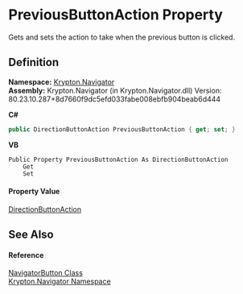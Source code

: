 # PreviousButtonAction Property


Gets and sets the action to take when the previous button is clicked.



## Definition
**Namespace:** <a href="a21ac074-d119-3dc6-bd1c-d3a12c0128bc.md">Krypton.Navigator</a>  
**Assembly:** Krypton.Navigator (in Krypton.Navigator.dll) Version: 80.23.10.287+8d7660f9dc5efd033fabe008ebfb904beab6d444

**C#**
``` C#
public DirectionButtonAction PreviousButtonAction { get; set; }
```
**VB**
``` VB
Public Property PreviousButtonAction As DirectionButtonAction
	Get
	Set
```



#### Property Value
<a href="6769ce63-ca2f-92bf-92a8-d8c63b8e7d52.md">DirectionButtonAction</a>

## See Also


#### Reference
<a href="b5789161-5ec6-c628-89dc-1f832a858116.md">NavigatorButton Class</a>  
<a href="a21ac074-d119-3dc6-bd1c-d3a12c0128bc.md">Krypton.Navigator Namespace</a>  
